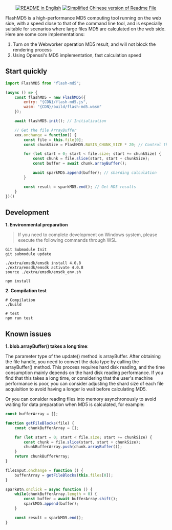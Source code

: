 <p align="center">
<a href="./README.md"><img alt="README in English" src="https://img.shields.io/badge/English-d9d9d9"></a>
<a href="./README_CN.md"><img alt="Simplified Chinese version of Readme File" src="https://img.shields.io/badge/Simplified Chinese-d9d9d9"></a>
</p>

FlashMD5 is a high-performance MD5 computing tool running on the web side, with a speed close to that of the command line tool, and is especially suitable for scenarios where large files MD5 are calculated on the web side. Here are some core implementations:

1. Turn on the Webworker operation MD5 result, and will not block the rendering process
2. Using Openssl's MD5 implementation, fast calculation speed

## Start quickly

```js
import FlashMD5 from "flash-md5";

(async () => {
    const flashMD5 = new FlashMD5({
        entry: "{CDN}/flash-md5.js",
        wasm: "{CDN}/build/flash-md5.wasm"
    });

    await flashMD5.init(); // Initialization

    // Get the file ArrayBuffer
    xxx.onchange = function() {
        const file = this.file[0];
        const chunkSize = FlashMD5.BASIS_CHUNK_SIZE * 20; // Control the shard size, BASIS_CHUNK_SIZE = 5MB

        for (let start = 0; start < file.size; start += chunkSize) {
            const chunk = file.slice(start, start + chunkSize);
            const buffer = await chunk.arrayBuffer();

            await sparkMD5.append(buffer); // sharding calculation
        }

        const result = sparkMD5.end(); // Get MD5 results
    }
})()

```

## Development

**1. Environmental preparation**

> If you need to complete development on Windows system, please execute the following commands through WSL

```shell
Git Submodule Init
git submodule update

./extra/emsdk/emsdk install 4.0.8
./extra/emsdk/emsdk activate 4.0.8
source ./extra/emsdk/emsdk_env.sh

npm install

```

**2. Compilation test**

```shell
# Compilation
./build

# test
npm run test

```

## Known issues

**1. blob.arrayBuffer() takes a long time**:

The parameter type of the update() method is arrayBuffer. After obtaining the file handle, you need to convert the data type by calling the arrayBuffer() method. This process requires hard disk reading, and the time consumption mainly depends on the hard disk reading performance. If you find that this takes a long time, or considering that the user's machine performance is poor, you can consider adjusting the shard size of each file acquisition to avoid having a longer io wait before calculating MD5.

Or you can consider reading files into memory asynchronously to avoid waiting for data preparation when MD5 is calculated, for example:

```js
const bufferArray = [];

function getFileBlocks(file) {
    const chunkBufferArray = [];

    for (let start = 0; start < file.size; start += chunkSize) {
        const chunk = file.slice(start, start + chunkSize);
        chunkBufferArray.push(chunk.arrayBuffer());
    }
    return chunkBufferArray;
}

fileInput.onchange = function () {
    bufferArray = getFileBlocks(this.files[0]);
}

sparkBtn.onclick = async function () {
    while(chunkBufferArray.length > 0) {
        const buffer = await bufferArray.shift();
        sparkMD5.append(buffer);
    }

    const result = sparkMD5.end();
}

```

